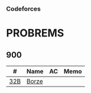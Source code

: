 ### Codeforces

# PROBREMS

## 900

| # | Name | AC | Memo |
| --- | --- | --- | --- |
| [32B](https://codeforces.com/problemset/problem/32/B) |[Borze](https://codeforces.com/problemset/problem/32/B) |||
